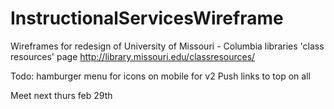 # InstructionalServicesWireframe
Wireframes for redesign of University of Missouri - Columbia libraries 'class resources' page http://library.missouri.edu/classresources/

Todo: hamburger menu for icons on mobile for v2
 Push links to top on all

 Meet next thurs feb 29th


